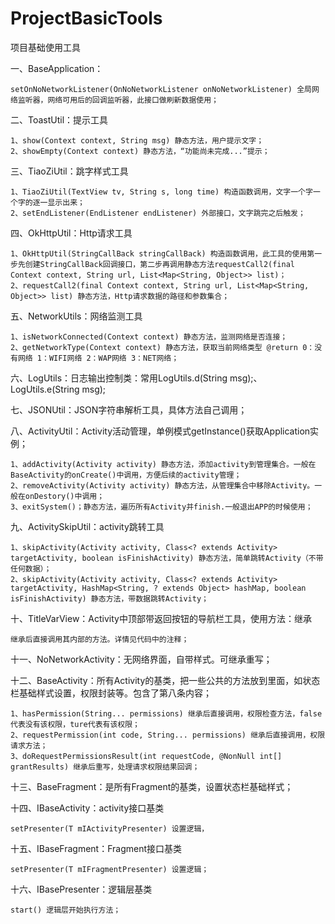 # ProjectBasicTools
项目基础使用工具

一、BaseApplication：

 	setOnNoNetworkListener(OnNoNetworkListener onNoNetworkListener) 全局网络监听器，网络可用后的回调监听器，此接口做刷新数据使用；

二、ToastUtil：提示工具

	1、show(Context context, String msg) 静态方法，用户提示文字；
	2、showEmpty(Context context) 静态方法，“功能尚未完成...”提示；
	
三、TiaoZiUtil：跳字样式工具

	1、TiaoZiUtil(TextView tv, String s, long time) 构造函数调用，文字一个字一个字的逐一显示出来；
	2、setEndListener(EndListener endListener) 外部接口，文字跳完之后触发；
	
四、OkHttpUtil：Http请求工具

	1、OkHttpUtil(StringCallBack stringCallBack) 构造函数调用，此工具的使用第一步先创建StringCallBack回调接口，第二步再调用静态方法requestCall2(final Context context, String url, List<Map<String, Object>> list)；
	2、requestCall2(final Context context, String url, List<Map<String, Object>> list) 静态方法，Http请求数据的路径和参数集合；
	
五、NetworkUtils：网络监测工具

	1、isNetworkConnected(Context context) 静态方法，监测网络是否连接；
	2、getNetworkType(Context context) 静态方法，获取当前网络类型 @return 0：没有网络 1：WIFI网络 2：WAP网络 3：NET网络；

六、LogUtils：日志输出控制类：常用LogUtils.d(String msg);、LogUtils.e(String msg);
	
七、JSONUtil：JSON字符串解析工具，具体方法自己调用；
	
八、ActivityUtil：Activity活动管理，单例模式getInstance()获取Application实例；

	1、addActivity(Activity activity) 静态方法，添加activity到管理集合。一般在BaseActivity的onCreate()中调用，方便后续的activity管理；
	2、removeActivity(Activity activity) 静态方法，从管理集合中移除Activity。一般在onDestory()中调用；
	3、exitSystem()；静态方法，遍历所有Activity并finish.一般退出APP的时候使用；

九、ActivitySkipUtil：activity跳转工具

	1、skipActivity(Activity activity, Class<? extends Activity> targetActivity, boolean isFinishActivity) 静态方法，简单跳转Activity（不带任何数据）；
	2、skipActivity(Activity activity, Class<? extends Activity> targetActivity, HashMap<String, ? extends Object> hashMap, boolean isFinishActivity) 静态方法，带数据跳转Activity；
	
十、TitleVarView：Activity中顶部带返回按钮的导航栏工具，使用方法：继承

	继承后直接调用其内部的方法。详情见代码中的注释；
	
十一、NoNetworkActivity：无网络界面，自带样式。可继承重写；

十二、BaseActivity：所有Activity的基类，把一些公共的方法放到里面，如状态栏基础样式设置，权限封装等。包含了第八条内容；

	1、hasPermission(String... permissions) 继承后直接调用，权限检查方法，false代表没有该权限，ture代表有该权限；
	2、requestPermission(int code, String... permissions) 继承后直接调用，权限请求方法；
	3、doRequestPermissionsResult(int requestCode, @NonNull int[] grantResults) 继承后重写，处理请求权限结果回调；
	
十三、BaseFragment：是所有Fragment的基类，设置状态栏基础样式；

十四、IBaseActivity：activity接口基类

	setPresenter(T mIActivityPresenter) 设置逻辑，

十五、IBaseFragment：Fragment接口基类

	setPresenter(T mIFragmentPresenter) 设置逻辑；
	
十六、IBasePresenter：逻辑层基类

	start() 逻辑层开始执行方法；
	

	

